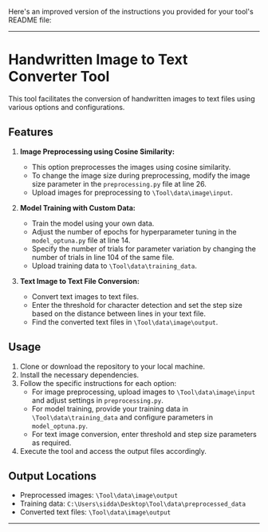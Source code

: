 Here's an improved version of the instructions you provided for your tool's README file:

---

# Handwritten Image to Text Converter Tool

This tool facilitates the conversion of handwritten images to text files using various options and configurations.

## Features

1. **Image Preprocessing using Cosine Similarity:**
   - This option preprocesses the images using cosine similarity.
   - To change the image size during preprocessing, modify the image size parameter in the `preprocessing.py` file at line 26.
   - Upload images for preprocessing to `\Tool\data\image\input`.

2. **Model Training with Custom Data:**
   - Train the model using your own data.
   - Adjust the number of epochs for hyperparameter tuning in the `model_optuna.py` file at line 14.
   - Specify the number of trials for parameter variation by changing the number of trials in line 104 of the same file.
   - Upload training data to `\Tool\data\training_data`.

3. **Text Image to Text File Conversion:**
   - Convert text images to text files.
   - Enter the threshold for character detection and set the step size based on the distance between lines in your text file.
   - Find the converted text files in `\Tool\data\image\output`.

## Usage

1. Clone or download the repository to your local machine.
2. Install the necessary dependencies.
3. Follow the specific instructions for each option:
   - For image preprocessing, upload images to `\Tool\data\image\input` and adjust settings in `preprocessing.py`.
   - For model training, provide your training data in `\Tool\data\training_data` and configure parameters in `model_optuna.py`.
   - For text image conversion, enter threshold and step size parameters as required.
4. Execute the tool and access the output files accordingly.

## Output Locations

- Preprocessed images: `\Tool\data\image\output`
- Training data: `C:\Users\sidda\Desktop\Tool\data\preprocessed_data`
- Converted text files: `\Tool\data\image\output`

---
